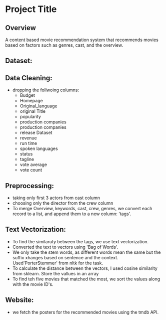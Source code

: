 
# Project Title

## Overview

A content based movie recommendation system
that recommends movies based on factors such 
as genres, cast, and the overview.

## Dataset:

## Data Cleaning:
- dropping the follwoing columns:
    - Budget
    - Homepage
    - Original_language
    - original Title
    - popularity
    - production companies
    - production companies
    - release Dataset
    - revenue
    - run time
    - spoken languages
    - status
    - tagline
    - vote average
    - vote count

## Preprocessing:
- taking only first 3 actors from cast column
- choosing only the director from the crew column
- To merge Overview, keywords, cast, crew, genres,
    we convert each record to a list, and append
    them to a new column: 'tags'.

## Text Vectorization:
- To find the similaruty between the tags, we use
    text vectorization.
- Converted the text to vectors using 'Bag of Words'.
- We only take the stem words, as different words 
    mean the same but the suffix xhanges based on
    sentence and the context. Used'PorterStemmer' from
    nltk for the task.
- To calculate the distance between the vectors,
    I used cosine similarity from sklearn. Store
    the vallues in an array
- To find teh five movies that matched the most, 
    we sort the values along with the movie ID's.

## Website:
- we fetch the posters for the recommended 
    movies using the tmdb API.
    
